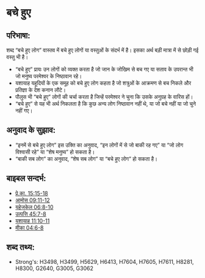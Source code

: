 # बचे हुए #

## परिभाषा: ##

शब्द “बचे हुए लोग” वास्तव में बचे हुए लोगों या वस्तुओं के संदर्भ में है। इसका अर्थ बड़ी मात्रा में से छोड़ी गई वस्तु भी है।

* “बचे हुए” प्रायः उन लोगों को व्यक्त करता है जो जान के जोखिम से बच गए या सताव के उपरान्त भी जो मनुष्य परमेश्वर के निष्ठावान रहे।
* यशायाह यहूदियों के एक समूह को बचे हुए लोग कहता है जो शत्रुओं के आक्रमण से बच निकले और प्रतिज्ञा के देश कनान लौटे।
* पौलुस भी “बचे हुए” लोगों की चर्चा करता है जिन्हें परमेश्वर ने चुना कि उसके अनुग्रह के वारिस हों।
* “बचे हुए” से यह भी अर्थ निकलता है कि कुछ अन्य लोग निष्ठावान नहीं थे, या जो बचे नहीं या जो चुने नहीं गए।

## अनुवाद के सुझाव: ##

* “इनमें से बचे हुए लोग” इस उक्ति का अनुवाद, “इन लोगों में से जो बाकी रह गए” या “जो लोग विश्वासी रहे” या “शेष मनुष्य” हो सकता है।
* “बाकी सब लोग” का अनुवाद, “शेष सब लोग” या “बचे हुए लोग”  हो सकता है।

## बाइबल सन्दर्भ: ##

* [प्रे.का. 15:15-18](rc://en/tn/help/act/15/15)
* [आमोस 09:11-12](rc://en/tn/help/amo/09/11)
* [यहेजकेल 06:8-10](rc://en/tn/help/ezk/06/08)
* [उत्पत्ति 45:7-8](rc://en/tn/help/gen/45/07)
* [यशायाह 11:10-11](rc://en/tn/help/isa/11/10)
* [मीका 04:6-8](rc://en/tn/help/mic/04/06)

## शब्द तथ्य: ##

* Strong's: H3498, H3499, H5629, H6413, H7604, H7605, H7611, H8281, H8300, G2640, G3005, G3062
